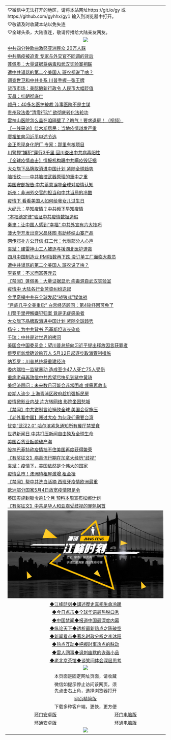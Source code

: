  <table>
 
<tr>
<td colspan="2" align=left>
♡微信中无法打开的地区，请将本站网址https://git.io/gy 或 https://github.com/gyhhx/gy1 输入到浏览器中打开。 
 </td>
</tr>
 <tr>
 <td colspan="2" align=left>
♡敬请及时收藏本站以免失连
 </td>
   <tr>
<td colspan="2" align=left>
♡全球头条，大陆直连，敬请传播给大陆亲友网友。
 </td>
</tr>
 
 <tr>
    <td colspan="2" align=center><img src="https://cdn.jsdelivr.net/gh/gyoupiodf/im1/%E7%BD%91%E9%97%A8%E6%96%B0%E9%97%BB1.jpg"></td>
 </tr>
<tr><td colspan="2" align="left"><a href="https://img.xsurf.surf/?name=c1165992&key=wdcctzyyncblgvet&from=gy">中共四分钟歌曲激怒亚洲民众 20万人踩</a></td></tr>
<tr><td colspan="2" align="left"><a href="https://img.xsurf.surf/?name=c1165985&key=wdcctzyyncblgvet&from=gy">中共瞒疫被追责 专家与外交官不同调的背后</a></td></tr>
<tr><td colspan="2" align="left"><a href="https://img.xsurf.surf/?name=c1166030&key=wdcctzyyncblgvet&from=gy">蓬佩奥：大量证据将病毒和武汉实验室相联</a></td></tr>
<tr><td colspan="2" align="left"><a href="https://img.xsurf.surf/?name=c1166023&key=wdcctzyyncblgvet&from=gy">遭中共谩骂的第二个美国人 班农都说了啥？</a></td></tr>
<tr><td colspan="2" align="left"><a href="https://img.xsurf.surf/?name=c1166022&key=wdcctzyyncblgvet&from=gy">调查世卫和中共关系 川普手握一张王牌</a></td></tr>
<tr><td colspan="2" align="left"><a href="https://img.xsurf.surf/?name=c1166037&key=wdcctzyyncblgvet&from=gy">货币市场：美酝酿新行政令 人民币大幅贬值</a></td></tr>
<tr><td colspan="2" align="left"><a href="https://img.xsurf.surf/?name=c1166017&key=wdcctzyyncblgvet&from=gy">天昌：红朝彻底亡</a></td></tr>
<tr><td colspan="2" align="left"><a href="https://img.xsurf.surf/?name=c1165993&key=wdcctzyyncblgvet&from=gy">颜丹：40多名医护被裁 涉事医院不是主谋</a></td></tr>
<tr><td colspan="2" align="left"><a href="https://img.xsurf.surf/?name=c1166031&key=wdcctzyyncblgvet&from=gy">贵州政法委“清零行动” 欲彻底转化法轮功</a></td></tr>
<tr><td colspan="2" align="left"><a href="https://img.xsurf.surf/?name=c1166000&key=wdcctzyyncblgvet&from=gy">雷神山医院怎么盖在咱隔壁了？晦气！要求退房！（视频）</a></td></tr>
<tr><td colspan="2" align="left"><a href="https://img.xsurf.surf/?name=c1166042&key=wdcctzyyncblgvet&from=gy">【一线采访】佳木斯居民：当地疫情越发严重</a></td></tr>
<tr><td colspan="2" align="left"><a href="https://img.xsurf.surf/?name=c1166014&key=wdcctzyyncblgvet&from=gy">廖祖笙向习近平申述节选</a></td></tr>
<tr><td colspan="2" align="left"><a href="https://img.xsurf.surf/?name=c1166027&key=wdcctzyyncblgvet&from=gy">金正恩现身化肥厂 专家：那里有核项目</a></td></tr>
<tr><td colspan="2" align="left"><a href="https://img.xsurf.surf/?name=c1166044&key=wdcctzyyncblgvet&from=gy">川警押“嫌犯”穿行3千里 回川查出中共病毒阳性</a></td></tr>
<tr><td colspan="2" align="left"><a href="https://img.xsurf.surf/?name=c1165991&key=wdcctzyyncblgvet&from=gy">【全球疫情直击】情报机构曝中共瞒疫毁证据</a></td></tr>
<tr><td colspan="2" align="left"><a href="https://img.xsurf.surf/?name=c1166025&key=wdcctzyyncblgvet&from=gy">大众旗下品牌取消进中国计划 紧随全球趋势</a></td></tr>
<tr><td colspan="2" align="left"><a href="https://img.xsurf.surf/?name=c1166018&key=wdcctzyyncblgvet&from=gy">脑指纹——中共脑控武器原理的重中之重</a></td></tr>
<tr><td colspan="2" align="left"><a href="https://img.xsurf.surf/?name=c1166032&key=wdcctzyyncblgvet&from=gy">美国安部报告:中共蓄意误导全球对疫情认知</a></td></tr>
<tr><td colspan="2" align="left"><a href="https://img.xsurf.surf/?name=c1166034&key=wdcctzyyncblgvet&from=gy">新州：非洲外交官的担当和中共当局的冷酷</a></td></tr>
<tr><td colspan="2" align="left"><a href="https://img.xsurf.surf/?name=c1166036&key=wdcctzyyncblgvet&from=gy">疫情下 看看美国人如何给我女儿过生日</a></td></tr>
<tr><td colspan="2" align="left"><a href="https://img.xsurf.surf/?name=c1166021&key=wdcctzyyncblgvet&from=gy">大纪元：早知疫情？中共频下早知疫情</a></td></tr>
<tr><td colspan="2" align="left"><a href="https://img.xsurf.surf/?name=c1166013&key=wdcctzyyncblgvet&from=gy">“本福德定律”验证中共疫情数据造假</a></td></tr>
<tr><td colspan="2" align="left"><a href="https://img.xsurf.surf/?name=c1166009&key=wdcctzyyncblgvet&from=gy">秦聿：让中国人感到“幸福”  中共外宣有六大技巧</a></td></tr>
<tr><td colspan="2" align="left"><a href="https://img.xsurf.surf/?name=c1165998&key=wdcctzyyncblgvet&from=gy">澳大学开发出奈米晶体图 有助终结山寨产品</a></td></tr>
<tr><td colspan="2" align="left"><a href="https://img.xsurf.surf/?name=c1166047&key=wdcctzyyncblgvet&from=gy">网传邓朴方公开信 红二代：代表部分人心声</a></td></tr>
<tr><td colspan="2" align="left"><a href="https://img.xsurf.surf/?name=c1166008&key=wdcctzyyncblgvet&from=gy">袁斌：建雷神山工人被逐与援湖北医护遭裁</a></td></tr>
<tr><td colspan="2" align="left"><a href="https://img.xsurf.surf/?name=c1166043&key=wdcctzyyncblgvet&from=gy">四月中国制造业 PMI指数再下跌 没订单工厂面临大裁员</a></td></tr>
<tr><td colspan="2" align="left"><a href="https://img.xsurf.surf/?name=c1166040&key=wdcctzyyncblgvet&from=gy">遭中共谩骂的第二个美国人 班农说了啥？</a></td></tr>
<tr><td colspan="2" align="left"><a href="https://img.xsurf.surf/?name=c1166035&key=wdcctzyyncblgvet&from=gy">李春草：不义而富等浮云</a></td></tr>
<tr><td colspan="2" align="left"><a href="https://img.xsurf.surf/?name=c1166050&key=wdcctzyyncblgvet&from=gy">【禁闻】蓬佩奥：大量证据显示 病毒源自武汉实验室</a></td></tr>
<tr><td colspan="2" align="left"><a href="https://img.xsurf.surf/?name=c1166041&key=wdcctzyyncblgvet&from=gy">疫情中 大陆各行业劳资纠纷迭起</a></td></tr>
<tr><td colspan="2" align="left"><a href="https://img.xsurf.surf/?name=c1166026&key=wdcctzyyncblgvet&from=gy">金里奇揭中共在全球发起“战狼式”媒体战</a></td></tr>
<tr><td colspan="2" align="left"><a href="https://img.xsurf.surf/?name=c1166038&key=wdcctzyyncblgvet&from=gy">“月底几乎全美重启” 白宫经济顾问：第4轮纾困可免了</a></td></tr>
<tr><td colspan="2" align="left"><a href="https://img.xsurf.surf/?name=c1166046&key=wdcctzyyncblgvet&from=gy">川警千里押解嫌犯归案 竟是无症感染者</a></td></tr>
<tr><td colspan="2" align="left"><a href="https://img.xsurf.surf/?name=c1166006&key=wdcctzyyncblgvet&from=gy">大众旗下品牌取消进中国计划 紧随全球趋势</a></td></tr>
<tr><td colspan="2" align="left"><a href="https://img.xsurf.surf/?name=c1166015&key=wdcctzyyncblgvet&from=gy">杨宁：为中共背书 巴基斯坦议长染疫</a></td></tr>
<tr><td colspan="2" align="left"><a href="https://img.xsurf.surf/?name=c1166010&key=wdcctzyyncblgvet&from=gy">千瑞：中共是对世界的拷问</a></td></tr>
<tr><td colspan="2" align="left"><a href="https://img.xsurf.surf/?name=c1166016&key=wdcctzyyncblgvet&from=gy">美国会中国委员会：望川普总统向习近平提出释放因言获罪者</a></td></tr>
<tr><td colspan="2" align="left"><a href="https://img.xsurf.surf/?name=c1165997&key=wdcctzyyncblgvet&from=gy">俄罗斯新增确诊逾万人 5月12日起逐步取消管制措施</a></td></tr>
<tr><td colspan="2" align="left"><a href="https://img.xsurf.surf/?name=c1166024&key=wdcctzyyncblgvet&from=gy">纳瓦罗：川普总统将重建经济</a></td></tr>
<tr><td colspan="2" align="left"><a href="https://img.xsurf.surf/?name=c1166002&key=wdcctzyyncblgvet&from=gy">委内瑞拉一监狱暴动 造成至少47人死亡75人受伤</a></td></tr>
<tr><td colspan="2" align="left"><a href="https://img.xsurf.surf/?name=c1165999&key=wdcctzyyncblgvet&from=gy">重病老母再致信中共希望尽快见到狱中黄琦</a></td></tr>
<tr><td colspan="2" align="left"><a href="https://img.xsurf.surf/?name=c1166004&key=wdcctzyyncblgvet&from=gy">美经济顾问：未来数月可能会非常困难 或需再救市</a></td></tr>
<tr><td colspan="2" align="left"><a href="https://img.xsurf.surf/?name=c1166020&key=wdcctzyyncblgvet&from=gy">疫期人流少 上海青浦区政府趁机强拆民房</a></td></tr>
<tr><td colspan="2" align="left"><a href="https://img.xsurf.surf/?name=c1166012&key=wdcctzyyncblgvet&from=gy">疫情掀影业内战 片方转网络 影院坐困愁城</a></td></tr>
<tr><td colspan="2" align="left"><a href="https://img.xsurf.surf/?name=c1166051&key=wdcctzyyncblgvet&from=gy">【禁闻】中共钳制言论祸殃全球 美国会促施压</a></td></tr>
<tr><td colspan="2" align="left"><a href="https://img.xsurf.surf/?name=c1166045&key=wdcctzyyncblgvet&from=gy">【老外看中国】闯过大疫 为何我们需要台湾</a></td></tr>
<tr><td colspan="2" align="left"><a href="https://img.xsurf.surf/?name=c1166048&key=wdcctzyyncblgvet&from=gy">忧变“武汉2.0” 哈尔滨紧急通知所有餐厅禁堂食</a></td></tr>
<tr><td colspan="2" align="left"><a href="https://img.xsurf.surf/?name=c1166011&key=wdcctzyyncblgvet&from=gy">世界新闻日 中共打压新闻自由殃及全球生命</a></td></tr>
<tr><td colspan="2" align="left"><a href="https://img.xsurf.surf/?name=c1166019&key=wdcctzyyncblgvet&from=gy">美国百货业酝酿破产潮</a></td></tr>
<tr><td colspan="2" align="left"><a href="https://img.xsurf.surf/?name=c1166001&key=wdcctzyyncblgvet&from=gy">股神巴菲特称疫情挡不住美国再度获得繁荣</a></td></tr>
<tr><td colspan="2" align="left"><a href="https://img.xsurf.surf/?name=c1166007&key=wdcctzyyncblgvet&from=gy">【有奖征文】病毒流行期在加拿大经历“歧视”</a></td></tr>
<tr><td colspan="2" align="left"><a href="https://img.xsurf.surf/?name=c1166049&key=wdcctzyyncblgvet&from=gy">袁斌：疫情下，美国依然是个伟大的国家</a></td></tr>
<tr><td colspan="2" align="left"><a href="https://img.xsurf.surf/?name=c1165995&key=wdcctzyyncblgvet&from=gy">疫情乱市！澳洲待租屋激增 租金挫</a></td></tr>
<tr><td colspan="2" align="left"><a href="https://img.xsurf.surf/?name=c1166052&key=wdcctzyyncblgvet&from=gy">【禁闻】帮中共洗白活摘 西班牙疫情欧洲最重</a></td></tr>
<tr><td colspan="2" align="left"><a href="https://img.xsurf.surf/?name=c1166003&key=wdcctzyyncblgvet&from=gy">欧洲部分国家5月4日放宽疫情限足令</a></td></tr>
<tr><td colspan="2" align="left"><a href="https://img.xsurf.surf/?name=c1165996&key=wdcctzyyncblgvet&from=gy">英国实施封锁令逾1个月 预料本周宣布松绑计划</a></td></tr>
<tr><td colspan="2" align="left"><a href="https://img.xsurf.surf/?name=c1166033&key=wdcctzyyncblgvet&from=gy">【有奖征文】中共是华人和亚裔受歧视的罪魁祸首</a></td></tr>
 <tr>
   <td colspan="2" align=center><img src="https://github.com/gyoupiodf/im1/blob/master/jf-1.jpg"></td>
  </tr>
   <tr>
   <td colspan="2" align=center> 
<a href="https://new.xsign.surf/oo.aspx?name=c922850&key=wuvfnsbmlgiqemgy&from=gy&tag=9877">◆江峰時刻◆講述歷史真相生命冷暖</a><br/>
    </td>
  </tr>
   <tr>
   <td colspan="2" align=center> 
<a href="https://new.xsign.surf/oo.aspx?name=c816850&key=wuvfnsbmlgiqemgy&from=gy&tag=9877">◆今日点击◆全球华语最热脱口秀</a><br/>
    </td>
  </tr>
  <tr>
  <td colspan="2" align=center>
<a href="https://new.xsign.surf/oo.aspx?name=c816860&key=wuvfnsbmlgiqemgy&from=gy&tag=99733110">◆中国禁闻◆报道中国最深度内幕</a><br/>
   </tr>
  <tr>
     <td colspan="2" align=center>
<a href="https://new.xsign.surf/oo.aspx?name=c816855&key=wuvfnsbmlgiqemgy&from=gy&tag=997110">◆纵论天下◆透析最新热点之陈破空</a><br/>
   </tr>
   <tr>
      <td colspan="2" align=center>
<a href="https://new.xsign.surf/oo.aspx?name=c838308&key=wuvfnsbmlgiqemgy&from=gy&tag=9973110">◆新闻看点◆著名时政分析之李沐阳</a><br/>
   </tr>
   <tr>
     <td colspan="2" align=center>
<a href="https://new.xsign.surf/oo.aspx?name=c816852&key=wuvfnsbmlgiqemgy&from=gy&tag=9733110">◆热点互动◆把握时事热点的脉动</a><br/>
   </tr>
   <tr>
      <td colspan="2" align=center>
<a href="https://new.xsign.surf/oo.aspx?name=c816694&key=wuvfnsbmlgiqemgy&from=gy&tag=93310">◆雷人网事◆讽刺幽默的诙谐小品</a><br/>
   </tr>
   <tr>
    <td colspan="2" align=center>
<a href="https://new.xsign.surf/oo.aspx?name=c816650&key=wuvfnsbmlgiqemgy&from=gy&tag=9973110">◆老北京茶馆◆谈笑间体会深层思考</a><br/>
   </tr>

  <tr>
    <td colspan="2" align="center"><img src="https://cdn.jsdelivr.net/gh/opipe/up/oGate65.jpg"/></td>
  </tr>
  <tr>
    <td colspan="2" align="center">本页面是固定网址页面，请收藏</td>
  <tr>
  <tr>
    <td colspan="2" align="center">微信如提示停止访问该网页，须<br/>先点击右上角，选择浏览器打开</td>
  <tr>
  <tr>
    <td colspan="2" align="center"><a href="https://gitcdn.xyz/cdn/otiny/up/master/show004.htm">网页精简版</a></td>
  </tr>
  <tr>
    <td colspan="2" align="center">下载多种客户端，更快，更方便</td>
  <tr>
  <tr>
    <td align="center"><a href="https://cdn.jsdelivr.net/gh/opipe/up/oGatea.apk">环门安卓版</a></td>
    <td align="center"><a href="https://cdn.jsdelivr.net/gh/opipe/up/oGate.zip">环门电脑版</a></td>
  </tr>
  <tr>
    <td align="center"><a href="https://cdn.jsdelivr.net/gh/opipe/up/oPipe.apk">环通安卓版</a></td>
    <td align="center"><a href="https://raw.githubusercontent.com/opipe/up/master/oPipe.zip">环通电脑版</a></td>
  </tr>
  <tr>
    <td colspan="2" align="center"><img src="https://cdn.jsdelivr.net/gh/opipe/up/oGate640.jpg"/></td>
  </tr>
</table>


